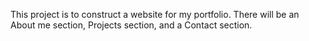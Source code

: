 This project is to construct a website for my portfolio. There will be an About me section, Projects section, and a Contact section.